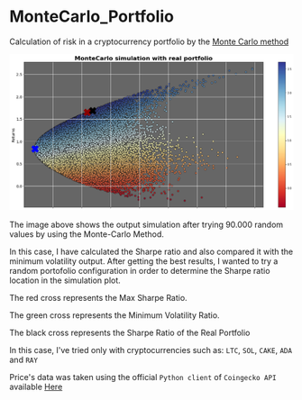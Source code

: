 # MonteCarlo_Portfolio
Calculation of risk in a cryptocurrency portfolio by the [Monte Carlo method](https://www.investopedia.com/articles/investing/112514/monte-carlo-simulation-basics.asp)

![Image text](https://github.com/jblanco89/MonteCarlo_Portfolio/blob/main/output_plot_montecarlo.png)

The image above shows the output simulation after trying 90.000 random values by using the Monte-Carlo Method. 

In this case, I have calculated the Sharpe ratio and also compared it with the minimum volatility output. After getting the best results, I wanted to try a random portofolio configuration in order to determine the Sharpe ratio location in the simulation plot. 

The red cross represents the Max Sharpe Ratio.

The green cross represents the Minimum Volatility Ratio.

The black cross represents the Sharpe Ratio of the Real Portfolio 

In this case, I've tried only with cryptocurrencies such as: `LTC`, `SOL`, `CAKE`, `ADA` and `RAY`

Price's data was taken using the official `Python client` of `Coingecko API` available [Here](https://github.com/man-c/pycoingecko)

